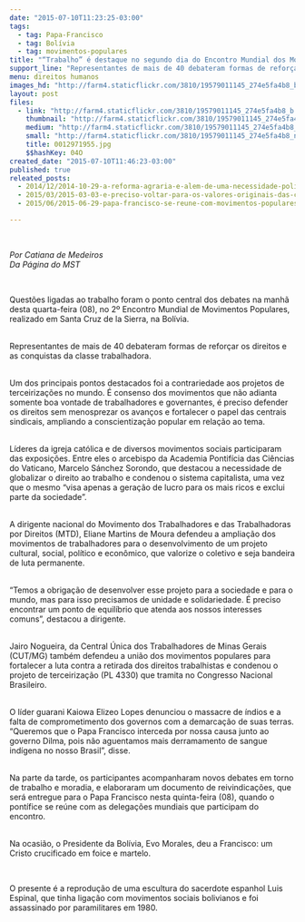 ```yaml
---
date: "2015-07-10T11:23:25-03:00"
tags:
  - tag: Papa-Francisco
  - tag: Bolívia
  - tag: movimentos-populares
title: "“Trabalho” é destaque no segundo dia do Encontro Mundial dos Movimentos Populares, na Bolívia"
support_line: "Representantes de mais de 40 debateram formas de reforçar os direitos e as conquistas da classe trabalhadora. "
menu: direitos humanos
images_hd: "http://farm4.staticflickr.com/3810/19579011145_274e5fa4b8_b.jpg"
layout: post
files:
  - link: "http://farm4.staticflickr.com/3810/19579011145_274e5fa4b8_b.jpg"
    thumbnail: "http://farm4.staticflickr.com/3810/19579011145_274e5fa4b8_t.jpg"
    medium: "http://farm4.staticflickr.com/3810/19579011145_274e5fa4b8_z.jpg"
    small: "http://farm4.staticflickr.com/3810/19579011145_274e5fa4b8_n.jpg"
    title: 0012971955.jpg
    $$hashKey: 04O
created_date: "2015-07-10T11:46:23-03:00"
published: true
releated_posts:
  - 2014/12/2014-10-29-a-reforma-agraria-e-alem-de-uma-necessidade-politica-uma-obrigacao-moral-disse-papa.md
  - 2015/03/2015-03-03-e-preciso-voltar-para-os-valores-originais-das-cooperativas-afirma-papa.md
  - 2015/06/2015-06-29-papa-francisco-se-reune-com-movimentos-populares-na-bolivia.md

---
```

<p>&nbsp;</p>

<p><em>Por Catiana de Medeiros<br />
Da P&aacute;gina do MST</em></p>

<p>&nbsp;</p>

<p>Quest&otilde;es ligadas ao trabalho foram o ponto central dos debates na manh&atilde; desta quarta-feira (08), no 2&ordm; Encontro Mundial de Movimentos Populares, realizado em Santa Cruz de la Sierra, na Bol&iacute;via.</p>

<p><br />
Representantes de mais de 40 debateram formas de refor&ccedil;ar os direitos e as conquistas da classe trabalhadora.&nbsp;</p>

<p><br />
Um dos principais pontos destacados foi a contrariedade aos projetos de terceiriza&ccedil;&otilde;es no mundo. &Eacute; consenso dos movimentos&nbsp;que n&atilde;o adianta somente boa vontade de trabalhadores e governantes, &eacute; preciso defender os direitos sem menosprezar os avan&ccedil;os e fortalecer o papel das centrais sindicais, ampliando a conscientiza&ccedil;&atilde;o popular em rela&ccedil;&atilde;o ao tema.</p>

<p><br />
L&iacute;deres da igreja cat&oacute;lica e de diversos movimentos sociais participaram das exposi&ccedil;&otilde;es. Entre eles o arcebispo da Academia Pontif&iacute;cia das Ci&ecirc;ncias do Vaticano, Marcelo S&aacute;nchez Sorondo, que destacou a necessidade de globalizar o direito ao trabalho e condenou o sistema capitalista, uma vez que o mesmo &ldquo;visa apenas a gera&ccedil;&atilde;o de lucro para os mais ricos e exclui parte da sociedade&rdquo;.</p>

<p><br />
A dirigente nacional do Movimento dos Trabalhadores e das Trabalhadoras por Direitos (MTD), Eliane Martins de Moura defendeu a amplia&ccedil;&atilde;o dos movimentos de trabalhadores para o desenvolvimento de um projeto cultural, social, pol&iacute;tico e econ&ocirc;mico, que valorize o coletivo e seja bandeira de luta permanente.</p>

<p><br />
&ldquo;Temos a obriga&ccedil;&atilde;o de desenvolver esse projeto para a sociedade e para o mundo, mas para isso precisamos de unidade e solidariedade. &Eacute; preciso encontrar um ponto de equil&iacute;brio que atenda aos nossos interesses comuns&rdquo;, destacou&nbsp;a dirigente.</p>

<p><br />
Jairo Nogueira, da Central &Uacute;nica dos Trabalhadores de Minas Gerais (CUT/MG) tamb&eacute;m defendeu a uni&atilde;o dos movimentos populares para fortalecer a luta contra a retirada dos direitos trabalhistas e condenou o projeto de terceiriza&ccedil;&atilde;o (PL 4330) que tramita no Congresso Nacional Brasileiro.</p>

<p><br />
O l&iacute;der guarani Kaiowa Elizeo Lopes denunciou o massacre de &iacute;ndios e a falta de comprometimento dos governos com a demarca&ccedil;&atilde;o de suas terras. &ldquo;Queremos que o Papa Francisco interceda por nossa causa junto ao governo Dilma, pois n&atilde;o aguentamos mais derramamento de sangue ind&iacute;gena no nosso Brasil&rdquo;, disse.</p>

<p><br />
Na parte da tarde, os participantes acompanharam novos debates em torno de trabalho e moradia, e elaboraram um documento de reivindica&ccedil;&otilde;es, que ser&aacute; entregue para o Papa Francisco nesta quinta-feira (08), quando o pont&iacute;fice se re&uacute;ne com as delega&ccedil;&otilde;es mundiais que participam do encontro.</p>

<p><br />
Na ocasi&atilde;o, o Presidente da Bol&iacute;via,&nbsp;Evo Morales, deu a Francisco: um Cristo crucificado em foice e martelo.</p>

<p>&nbsp;</p>

<p>O presente &eacute;&nbsp;a reprodu&ccedil;&atilde;o de uma escultura do sacerdote espanhol Luis Espinal, que tinha liga&ccedil;&atilde;o com movimentos sociais bolivianos e foi assassinado por paramilitares em 1980.</p>

